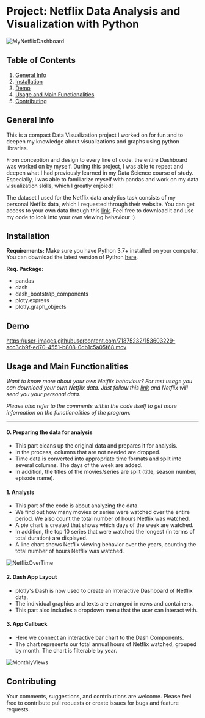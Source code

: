 # Project: Netflix Data Analysis and Visualization with Python

![MyNetflixDashboard](https://user-images.githubusercontent.com/71875232/153602449-25155e7e-d225-4802-a351-3336cbed5793.png)

## Table of Contents
1. [General Info](#General-Info)
2. [Installation](#Installation)
3. [Demo](#Demo)
4. [Usage and Main Functionalities](#Usage-and-Main-Functionalities)
5. [Contributing](#Contributing)


## General Info
This is a compact Data Visualization project I worked on for fun and to deepen my knowledge about visualizations and graphs using python libraries.

From conception and design to every line of code, the entire Dashboard was worked on by myself. 
During this project, I was able to repeat and deepen what I had previously learned in my Data Science course of study. 
Especially, I was able to familiarize myself with pandas and work on my data visualization skills, which I greatly enjoied! 

The dataset I used for the Netflix data analytics task consists of my personal Netflix data, which I requested through their website. You can get access to your own data through this [link](https://www.netflix.com/account/getmyinfo). Feel free to download it and use my code to look into your own viewing behaviour :) 


## Installation

**Requirements:** 
Make sure you have Python 3.7+ installed on your computer. You can download the latest version of Python [here](https://www.python.org/downloads/). 

**Req. Package:**
* pandas
* dash
* dash_bootstrap_components
* ploty.express
* plotly.graph_objects


## Demo

https://user-images.githubusercontent.com/71875232/153603229-acc3cb9f-ed70-4551-b808-0db1c5a05f68.mov


## Usage and Main Functionalities

*Want to know more about your own Netflix behaviour? For test usage you can download your own Netflix data. Just follow this [link](https://www.netflix.com/account/getmyinfo) and Netflix will send you your personal data.*

*Please also refer to the comments within the code itself to get more information on the functionalities of the program.*

---
#### 0. Preparing the data for analysis
* This part cleans up the original data and prepares it for analysis. 
* In the process, columns that are not needed are dropped. 
* Time data is converted into appropriate time formats and split into several columns. The days of the week are added. 
* In addition, the titles of the movies/series are split (title, season number, episode name). 

#### 1. Analysis
* This part of the code is about analyzing the data. 
* We find out how many movies or series were watched over the entire period. We also count the total number of hours Netflix was watched. 
* A pie chart is created that shows which days of the week are watched. 
* In addition, the top 10 series that were watched the longest (in terms of total duration) are displayed. 
* A line chart shows Netflix viewing behavior over the years, counting the total number of hours Netflix was watched. 

![NetflixOverTime](https://user-images.githubusercontent.com/71875232/153602731-3e378e2c-aef9-42f8-87b1-28bbbfd17406.png)

#### 2. Dash App Layout
* plotly's Dash is now used to create an Interactive Dashboard of Netflix data. 
* The individual graphics and texts are arranged in rows and containers. 
* This part also includes a dropdown menu that the user can interact with. 

#### 3. App Callback 
* Here we connect an interactive bar chart to the Dash Components. 
* The chart represents our total annual hours of Netflix watched, grouped by month. The chart is filterable by year. 

![MonthlyViews](https://user-images.githubusercontent.com/71875232/153602668-b91f844f-7a03-46a9-a1da-c7a850433b98.png)


## Contributing 
Your comments, suggestions, and contributions are welcome. 
Please feel free to contribute pull requests or create issues for bugs and feature requests.

